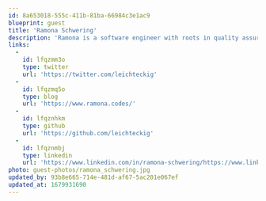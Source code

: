 ```yaml
---
id: 8a653018-555c-411b-81ba-66984c3e1ac9
blueprint: guest
title: 'Ramona Schwering'
description: 'Ramona is a software engineer with roots in quality assurance. She primarily uses this to strengthen trust in test automation and support the testers and developers alike, becoming a Google Developer Expert in Web Technologies, Women Techmaker Ambassador, and Cypress ambassador in the process.'
links:
  -
    id: lfqzmm3o
    type: twitter
    url: 'https://twitter.com/leichteckig'
  -
    id: lfqzmq5o
    type: blog
    url: 'https://www.ramona.codes/'
  -
    id: lfqznhkm
    type: github
    url: 'https://github.com/leichteckig'
  -
    id: lfqznmbj
    type: linkedin
    url: 'https://www.linkedin.com/in/ramona-schwering/https://www.linkedin.com/in/ramona-schwering/https://www.linkedin.com/in/ramona-schwering/'
photo: guest-photos/ramona_schwering.jpg
updated_by: 93b8e665-714e-481d-af67-5ac201e067ef
updated_at: 1679931690
---
```

